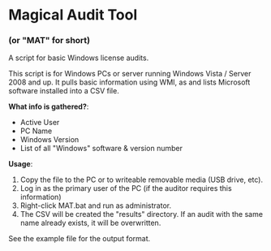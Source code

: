 <h1>Magical Audit Tool</h1>
<h3>(or <b>"MAT"</b> for short)</h3>

A script for basic Windows license audits.

This script is for Windows PCs or server running Windows Vista / Server 2008 and up. It pulls basic information using WMI, as and lists Microsoft software installed into a CSV file.

**What info is gathered?**:

- Active User
- PC Name
- Windows Version
- List of all "Windows" software & version number

**Usage**:

1. Copy the file to the PC or to writeable removable media (USB drive, etc).
2. Log in as the primary user of the PC (if the auditor requires this information)
3. Right-click MAT.bat and run as administrator.
4. The CSV will be created the "results" directory. If an audit with the same name already exists, it will be overwritten.

See the example file for the output format.
